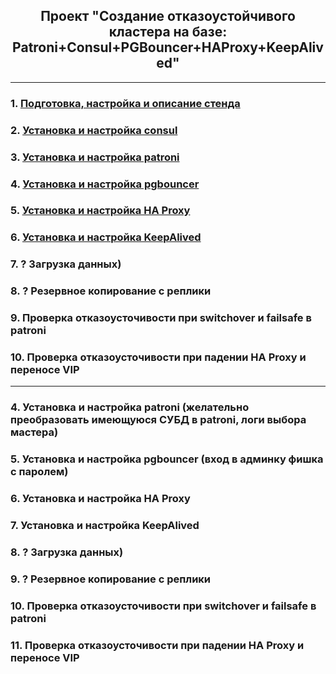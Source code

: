 <div align="center"><h2> Проект "Создание отказоустойчивого кластера на базе: Patroni+Consul+PGBouncer+HAProxy+KeepAlived" </h2></div>

***

### 1. [Подготовка, настройка и описание стенда](Stand_Info.md)
### 2. [Установка и настройка consul](Consul.md)
### 3. [Установка и настройка patroni](Patroni.md)
### 4. [Установка и настройка pgbouncer](PGBouncer.md)
### 5. [Установка и настройка HA Proxy](HAProxy.md)
### 6. [Установка и настройка KeepAlived](KeepAlived.md)
### 7. ? Загрузка данных)
### 8. ? Резервное копирование с реплики
### 9. Проверка отказоусточивости при switchover и failsafe в patroni
### 10. Проверка отказоусточивости при падении HA Proxy и переносе VIP



***
### 4. Установка и настройка patroni (желательно преобразовать имеющуюся СУБД в patroni, логи выбора мастера)
### 5. Установка и настройка pgbouncer (вход в админку фишка с паролем)
### 6. Установка и настройка HA Proxy
### 7. Установка и настройка KeepAlived
### 8. ? Загрузка данных)
### 9. ? Резервное копирование с реплики
### 10. Проверка отказоусточивости при switchover и failsafe в patroni
### 11. Проверка отказоусточивости при падении HA Proxy и переносе VIP
